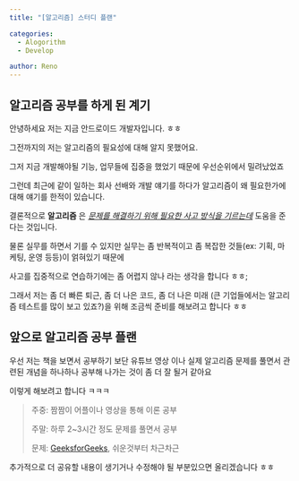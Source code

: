```yaml
---
title: "[알고리즘] 스터디 플랜"

categories:
  - Alogorithm
  - Develop

author: Reno
---
```


## 알고리즘 공부를 하게 된 계기
안녕하세요 저는 지금 안드로이드 개발자입니다. ㅎㅎ

그전까지의 저는 알고리즘의 필요성에 대해 알지 못했어요.

그저 지금 개발해야될 기능, 업무들에 집중을 했었기 때문에 우선순위에서 밀려났었죠

그런데 최근에 같이 일하는 회사 선배와 개발 얘기를 하다가 알고리즘이 왜 필요한가에 대해 얘기를 한적이 있습니다.

결론적으로 **알고리즘** 은 <u>*문제를 해결하기 위해 필요한 사고 방식을 기르는데*</u> 도움을 준다는 것입니다.

물론 실무를 하면서 기를 수 있지만 실무는 좀 반복적이고 좀 복잡한 것들(ex: 기획, 마케팅, 운영 등등)이 얽혀있기 때문에

사고를 집중적으로 연습하기에는 좀 어렵지 않나 라는 생각을 합니다 ㅎㅎ;

그래서 저는 좀 더 빠른 퇴근, 좀 더 나은 코드, 좀 더 나은 미래 (큰 기업들에서는 알고리즘 테스트를 많이 보고 있죠?)을 위해 조금씩 준비를 해보려고 합니다 ㅎㅎ

## 앞으로 알고리즘 공부 플랜
우선 저는 책을 보면서 공부하기 보단 유튜브 영상 이나 실제 알고리즘 문제를 풀면서 관련된 개념을 하나하나 공부해 나가는 것이 좀 더 잘 될거 같아요

이렇게 해보려고 합니다 ㅋㅋㅋ

>
>주중: 짬짬이 어플이나 영상을 통해 이론 공부
>
>주말: 하루 2~3시간 정도 문제를 풀면서 공부
>
>문제: [GeeksforGeeks](https://www.geeksforgeeks.org/google-interview-preparation/), 쉬운것부터 차근차근
>

추가적으로 더 공유할 내용이 생기거나 수정해야 될 부분있으면 올리겠습니다 ㅎㅎ
